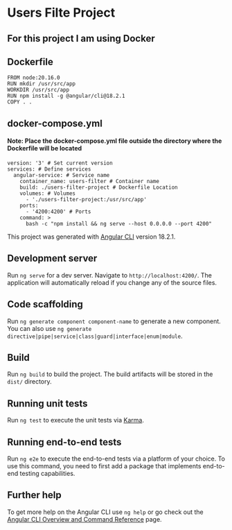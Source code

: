 # Users Filte Project

## For this project I am using Docker

## Dockerfile

```
FROM node:20.16.0
RUN mkdir /usr/src/app
WORKDIR /usr/src/app
RUN npm install -g @angular/cli@18.2.1
COPY . .
```

## docker-compose.yml

#### Note: Place the docker-compose.yml file outside the directory where the Dockerfile will be located

```
version: '3' # Set current version
services: # Define services
  angular-service: # Service name
    container_name: users-filter # Container name
    build: ./users-filter-project # Dockerfile Location
    volumes: # Volumes
      - './users-filter-project:/usr/src/app'
    ports:
      - '4200:4200' # Ports
    command: >
      bash -c "npm install && ng serve --host 0.0.0.0 --port 4200"
```

This project was generated with [Angular CLI](https://github.com/angular/angular-cli) version 18.2.1.

## Development server

Run `ng serve` for a dev server. Navigate to `http://localhost:4200/`. The application will automatically reload if you change any of the source files.

## Code scaffolding

Run `ng generate component component-name` to generate a new component. You can also use `ng generate directive|pipe|service|class|guard|interface|enum|module`.

## Build

Run `ng build` to build the project. The build artifacts will be stored in the `dist/` directory.

## Running unit tests

Run `ng test` to execute the unit tests via [Karma](https://karma-runner.github.io).

## Running end-to-end tests

Run `ng e2e` to execute the end-to-end tests via a platform of your choice. To use this command, you need to first add a package that implements end-to-end testing capabilities.

## Further help

To get more help on the Angular CLI use `ng help` or go check out the [Angular CLI Overview and Command Reference](https://angular.dev/tools/cli) page.
